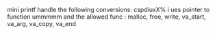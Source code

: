 mini printf handle the following conversions: cspdiuxX%
i ues pointer to function
ummmmm and the allowed func :
malloc, free, write,
va_start, va_arg, va_copy, va_end
